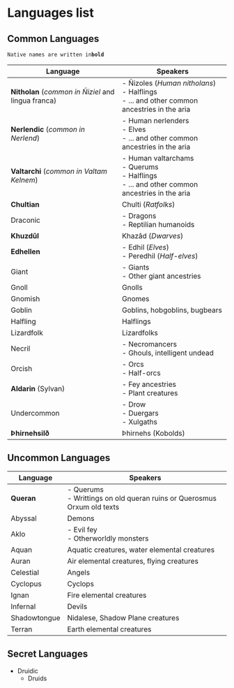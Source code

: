 # Languages list

## Common Languages

`
Native names are written in `**`bold`**`
`

| Language                                  | Speakers                                                                              |
|-------------------------------------------|---------------------------------------------------------------------------------------|
| **Nitholan** (*common in Ñiziel* and lingua franca)         | - Ñizoles (*Human nitholans*) <br>- Halflings<br>- ... and other common ancestries in the aria   |
| **Nerlendic** (*common in Nerlend*)       | - Human nerlenders<br>- Elves<br>- ... and other common ancestries in the aria        |
| **Valtarchi** (*common in Valtam Kelnem*) | - Human valtarchams<br>- Querums<br>- Halflings<br>- ... and other common ancestries in the aria |
| **Chultian**                              | Chulti (*Ratfolks*)                                                                   |
| Draconic                                  | - Dragons  <br>- Reptilian humanoids                                                  |
| **Khuzdûl**                               | Khazâd (*Dwarves*)                                                                    |
| **Edhellen**                              | - Edhil (*Elves*)  <br>- Peredhil (*Half-elves*)                                      |
| Giant                                     | - Giants <br>- Other giant ancestries                                                 |
| Gnoll                                     | Gnolls                                                                                |
| Gnomish                                   | Gnomes                                                                                |
| Goblin                                    | Goblins, hobgoblins, bugbears                                                         |
| Halfling                                  | Halflings                                                                             |
| Lizardfolk                                | Lizardfolks                                                                           |
| Necril                                    | - Necromancers  <br>- Ghouls, intelligent undead                                      |
| Orcish                                    | - Orcs   <br>- Half-orcs                                                              |
| **Aldarin** (Sylvan)                                    | - Fey ancestries   <br>- Plant creatures                                              |
| Undercommon                               | - Drow   <br>- Duergars   <br>- Xulgaths                                              |
| **Þhirnehsilð**                           | Þhirnehs (Kobolds)                                                                    |

## Uncommon Languages

| Language     | Speakers                                                                       |
|--------------|--------------------------------------------------------------------------------|
| **Queran**   | - Querums<br>- Writtings on old queran ruins or Querosmus Orxum old texts      |
| Abyssal      | Demons                                                                         |
| Aklo         | - Evil fey  <br>- Otherworldly monsters                                        |
| Aquan        | Aquatic creatures, water elemental creatures                                   |
| Auran        | Air elemental creatures, flying creatures                                      |
| Celestial    | Angels                                                                         |
| Cyclopus     | Cyclops                                                                        |
| Ignan        | Fire elemental creatures                                                       |
| Infernal     | Devils                                                                         |
| Shadowtongue | Nidalese, Shadow Plane creatures                                               |
| Terran       | Earth elemental creatures                                                      |

## Secret Languages

- Druidic	
    - Druids


